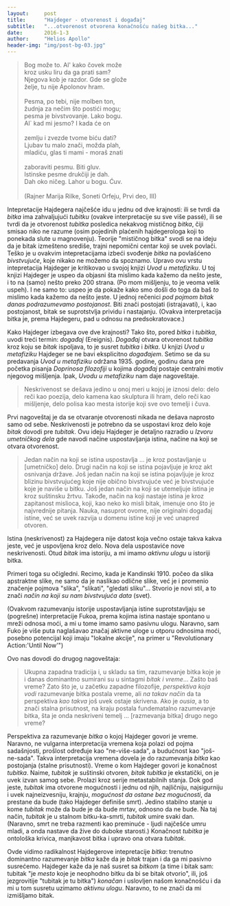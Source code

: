 ```yaml
---
layout:     post
title:      "Hajdeger - otvorenost i događaj"
subtitle:   "...otvorenost otvorena konačnošću našeg bitka..."
date:       2016-1-3
author:     "Helios Apollo"
header-img: "img/post-bg-03.jpg"
---
```


<blockquote class="head-quote">
Bog može to. Al' kako čovek može<br/>
kroz usku liru da ga prati sam?<br/>
Njegova kob je razdor. Gde se glože<br/>
želje, tu nije Apolonov hram.<br/><br/>
Pesma, po tebi, nije molben ton,<br/>
žudnja za nečim što postići mogu;<br/>
pesma je bivstvovanje. Lako bogu.<br/>
Al` kad mi jesmo? I kada će on <br/><br/>
zemlju i zvezde tvome biću dati?<br/>
Ljubav tu malo znači, možda plah,<br/>
mladiću, glas ti mami - moraš znati<br/><br/>
zaboraviti pesmu. Biti gluv.<br/>
Istinske pesme drukčiji je dah.<br/>
Dah oko ničeg. Lahor u bogu. Ćuv.<br/><br/>
(Rajner Marija Rilke, Soneti Orfeju, Prvi deo, III)
</blockquote>

<p>Intepretacije Hajdegera najčešće idu u jednu od dve krajnosti: ili se tvrdi da <em>bitka</em> ima zahvaljujući <em>tubitku</em> (ovakve interpretacije su sve više passé), ili se tvrdi da je otvorenost <em>tubitka</em> posledica nekakvog mističnog <em>bitka</em>, čiji smisao niko ne razume (osim pojedinih plaćenih hajdegerologa koji to ponekada slute u magnovenju). Teorije "mističnog bitka" svodi se na ideju da je bitak izmešteno središe, trajni nepomični centar koji se uvek povlači. Teško je u ovakvim intepretacijama izbeći svođenje <em>bitka</em> na povlašćeno <em>bivstvujuće</em>, koje nikako ne možemo da spoznamo. Upravo ovu vrstu intepretacija Hajdeger je kritikovao u svojoj knjizi <em>Uvod u metafiziku</em>. U toj knjizi Hajdeger je uspeo da objasni šta mislimo kada kažemo da nešto jeste, i to na (samo) nešto preko 200 strana. (Po mom mišljenju, to je veoma velik uspeh). I ne samo to: uspeo je da pokaže kako smo došli do toga da baš <em>to</em> mislimo kada kažemo da nešto jeste. U jednoj rečenici <em>pod pojmom bitak danas podrazumevamo postojanost</em>. Biti znači postojati (istrajavati), i, kao postojanost, bitak se suprotstvlja prividu i nastajanju. (Ovakva interpretacija bitka je, prema Hajdegeru, pad u odnosu na predsokratovace.)</p>
<p>Kako Hajdeger izbegava ove dve krajnosti? Tako što, pored <em>bitka</em> i <em>tubitka</em>, uvodi treći termin: <em>događaj</em> (Ereignis). <em>Događaj</em> otvara otvorenost <em>tubitka</em> kroz koju se <em>bitak</em> ispoljava, to je susret <em>tubitka</em> i <em>bitka</em>. U knjizi <em>Uvod u metafiziku</em> Hajdeger se ne bavi eksplicitno <em>događajem</em>. Setimo se da su predavanja <em>Uvod u metafiziku</em> održana 1935. godine, godinu dana pre početka pisanja <em>Doprinosa filozofiji</em> u kojima <em>događaj</em> postaje centralni motiv njegovog mišljenja. Ipak, <em>Uvodu u metafiziku</em> nam daje nagoveštaje.</p>
<blockquote>Neskrivenost se dešava jedino u onoj meri u kojoj je iznosi delo: delo reči kao poezija, delo kamena kao skulptura ili hram, delo reči kao mišljenje, delo polisa kao mesta istorije koji sve ovo temelji i čuva.</blockquote>
<p>Prvi nagoveštaj je da se otvaranje otvorenosti nikada ne dešava naprosto samo od sebe. Neskrivenosti je potrebno da se uspostavi kroz delo koje <em>bitak</em> dovodi pre <em>tubitak</em>. Ovu ideju Hajdeger je detaljno razradio u <em>Izvoru umetničkog dela</em> gde navodi načine uspostavljanja istina, načine na koji se otvara otvorenost.</p>
<blockquote>Jedan način na koji se istina uspostavlja ... je kroz postavljanje u [umetničko] delo. Drugi način na koji se istina pojavljuje je kroz akt osnivanja države. Još jedan način na koji se istina pojavljuje je kroz blizinu bivstvujućeg koje nije obično bivstvujuće već je bivstvujuće koje je naviše u bitku. Još jedan način na koji se utemeljuje istina je kroz suštinsku žrtvu. Takođe, način na koji nastaje istina je kroz zapitanost mislioca, koji, kao neko ko misli bitak, imenuje ono što je najvrednije pitanja. Nauka, nasuprot ovome, nije originalni događaj istine, već se uvek razvija u domenu istine koji je već unapred otvoren.</blockquote>
<p>Istina (neskrivenost) za Hajdegera nije datost koja večno ostaje takva kakva jeste, već je uspovljena kroz delo. Nova dela uspostaviće nove neskrivenosti. Otud <em>bitak</em> ima istoriju, a mi imamo <em>aktivnu ulogu</em> u istoriji bitka.</p>
<p>Primeri toga su očigledni. Recimo, kada je Kandinski 1910. počeo da slika apstraktne slike, ne samo da je naslikao odlične slike, već je i promenio značenje pojmova "slika", "slikati", "gledati sliku"... Stvorio je novi stil, a to znači <em>način na koji su nam bivstvujuća data</em> (svet).</p>
<p>(Ovakvom razumevanju istorije uspostavljanja istine suprotstavljaju se (pogrešne) interpretacije Fukoa, prema kojima istina nastaje spontano u mreži odnosa moći, a mi u tome imamo samo pasivnu ulogu. Naravno, sam Fuko je više puta naglašavao značaj aktivne uloge u otporu odnosima moći, posebno potencijal koji imaju "lokalne akcije", na primer u "Revolutionary Action:'Until Now'")</p>
<p>Ovo nas dovodi do drugog nagoveštaja: </p>
<blockquote>Ukupna zapadna tradicija i, u skladu sa tim, razumevanje bitka koje je i danas dominantno sumirani su u sintagmi <em>bitak i vreme</em>... Zašto baš vreme? Zato što je, u začetku zapadne filozofije, <em>perspektiva koja vodi</em> razumevanje bitka postala vreme, ali <em>na takav način</em> da ta perspektiva <em>kao takva</em> još uvek ostaje skrivena. Ako je <em>ousia</em>, a to znači stalna prisutnost, na kraju postala fundematalno razumevanje bitka, šta je onda neskriveni temelj ... [razmevanja bitka] drugo nego vreme?</blockquote>
<p>Perspektiva za razumevanje <em>bitka</em> o kojoj Hajdeger govori je vreme. Naravno, ne vulgarna interpretacija vremena koja polazi od pojma sadašnjosti, prošlost određuje kao "ne-više-sada", a budućnost kao "još-ne-sada". Takva interpretacija vremena dovela je do razumevanja <em>bitka</em> kao postojanja (stalne prisutnosti). Vreme o kom Hajdeger govori je konačnost <em>tubitka</em>. Naime, <em>tubitak</em> je suštinski otvoren, <em>bitak</em> <em>tubitka</em> je ekstatički, on je uvek izvan samog sebe. Prolazi kroz serije metastabilnih stanja. Dok god jeste, <em>tubitak</em> ima otvorene mogućnosti i jednu od njih, najličniju, najsigurniju i uvek najneizvesniju, krajnju, <em>mogućnost da ostane bez mogućnosti</em>, da prestane da bude (tako Hajdeger definiše smrt). Jedino stabilno stanje u kome <em>tubitak</em> može da bude je da bude mrtav, odnosno da ne bude. Na taj način, <em>tubitak</em> je u stalnom bitku-ka-smrti, <em>tubitak</em> umire svaki dan. (Naravno, smrt ne treba razmenti kao preminuće - ljudi najčešće umru mladi, a onda nastave da žive do duboke starosti.) Konačnost <em>tubitka</em> je ontološka krivica, manjkavost bitka i upravo ona otvara <em>tubitak</em>.</p>
<p>Ovde vidimo radikalnost Hajdegerove intepretacije <em>bitka</em>: trenutno dominantno razumevanje <em>bitka</em> kaže da je <em>bitak</em> trajan i da ga mi pasivno susrećemo. Hajdeger kaže da je naš susret sa <em>bitkom</em> (a time i bitak sam: tubitak "je <em>mesto</em> koje je neophodno bitku da bi se bitak otvorio", ili, još jezgrovitije "tubitak je tu bitka") <em>konačan</em> i uslovljen našom konačnošću i da mi u tom susretu uzimamo <em>aktivnu ulogu</em>. Naravno, to ne znači da mi izmišljamo bitak.</p>
